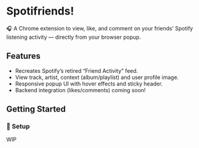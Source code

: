 # Spotifriends!

🎧 A Chrome extension to view, like, and comment on your friends' Spotify listening activity — directly from your browser popup.

## Features

- Recreates Spotify’s retired “Friend Activity” feed.
- View track, artist, context (album/playlist) and user profile image.
- Responsive popup UI with hover effects and sticky header.
- Backend integration (likes/comments) coming soon!

## Getting Started

### 🔧 Setup

WIP